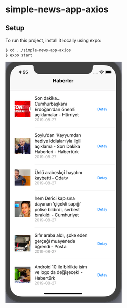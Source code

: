 # simple-news-app-axios

## Setup
To run this project, install it locally using expo:

```
$ cd ../simple-news-app-axios
$ expo start
```
![Screenshot](ss_news.png)



